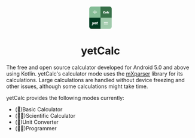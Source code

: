 <p align="center">
  <img src="./img/icons/appico.png?raw=true" alt="yetCalc Icon" width="60" height="60"/>
</p>

<h1 align="center">yetCalc</h1>

The free and open source calculator developed for Android 5.0 and above using Kotlin. yetCalc's calculator mode uses the [mXparser](https://mathparser.org/) library for its calculations. Large calculations are handled without device freezing and other issues, although some calculations might take time. 


yetCalc provides the following modes currently:

- (🔢)Basic Calculator
- (🧑‍🔬)Scientific Calculator
- (📏)Unit Converter
- (👨‍💻)Programmer
